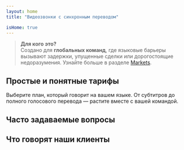 ```yaml
---
layout: home
title: "Видеозвонки с синхронным переводом"

isHome: true
---
```


<!-- text="Видеозвонки с синхронным голосовым переводом." -->
<!-- text="Изучение языка занимает годы; InterMind обеспечивает мгновенное понимание прямо сейчас на любом языке." -->
<!-- text="**Многоязычные** видеовстречи с **голосовым** переводом" -->
<!-- title="Видеовстречи с **синхронным** переводом" -->

<HeroSection
title="Общайтесь на **любом** языке"
text="Говорите на родном языке. Слушайте других — как будто они говорят на вашем языке.">

<AuthButton text="Почувствуйте разницу" buttonClass="brand"/>
<!-- <ContactFormModalNav buttonText="Запросить демо"/>
<NavButton to="#pricing" buttonClass="alt" buttonLabel="Цены" /> -->
</HeroSection>

> **Для кого это?**  
> Создано для **глобальных команд**, где языковые барьеры вызывают задержки, упущенные сделки или дорогостоящие недоразумения. Узнайте больше в разделе [Markets](./product/markets).

<span id="1"></span>
<FeatureBlock :card="{
  title: 'Перевод ≠ Понимание. Вот что дальше.',
  details: 'Независимо от языка, **ваш голос будет услышан и понят** — как если бы вы говорили на одном языке.',
    items: [
      '⚡︎ Естественно, в [реальном времени](/product/how-it-works), без субтитров и задержек.',
      '✧ ИИ-перевод передает интонацию, намерение и профессиональную терминологию.',
    ],
  link: './product/what-is-intermind',
  src: {
    light: '/1.png',
    dark: '/1.png',
  },
  inversion: false
}" />

<span id="2"></span>
<FeatureBlock :card="{
    title: 'Разум внутри ваших встреч',
    details: 'InterMind превращает каждый многоязычный звонок в четкие, доступные для поиска знания.',
    items: [
      '🔍 **Спрашивайте что угодно** — ИИ находит ответы **во всех ваших встречах**.',
      '✧ Автоматически выделяет задачи, ответственных и сроки.',
      '✧ Мгновенно суммирует ключевые моменты на любом языке.',
    ],
    link: '/product/how-it-works#🧩-deep-memory-deep-understanding',
    src: {
      light: '/2l.png',
      dark: '/2d.png',
    },
    inversion: true
  }" />

<span id="3"></span>
<FeatureBlock :card="{
    title: 'Создано для серьезных встреч — не просто для разговоров',
    details: 'InterMind — это **профессиональная платформа для видеовстреч**, а не легковесное дополнение или плагин.',
    items: [
      '✧ Разрешение 1080p, умное подавление шума, планирование, модерация, демонстрация экрана, запись, субтитры, чат участников и интеграция с календарем — все встроено и готово к использованию.',
    ],
    link: '/product/how-it-works',
    src: {
      light: '/3.png',
      dark: '/3.png',
    },
    inversion: false
  }" />

<span id="4"></span>
<FeatureBlock
  :card="{
    title: 'Конфиденциальность там, где это важно',
    details:
      'InterMind создан для критически важных разговоров — где конфиденциальность и контроль имеют первостепенное значение.',
    items: [
      '⚡︎ [Региональная конфиденциальность](/product/privacy-architecture) — ЕС, США, ЮВ Азия',
      '✧ **Нулевое обучение на данных**. Без доступа третьих лиц.'
    ],
    link: '/product/privacy-architecture',
    src: {
      light: '/4.png',
      dark: '/4.png',
    },
    inversion: true
  }"
/>

<span id="Pricing"></span>

## Простые и понятные тарифы

Выберите план, который говорит на вашем языке. От субтитров до полного голосового перевода — растите вместе с вашей командой.

<PricingPlans :plans="[
  {
    title: '**Базовый** 1 пользователь',
    price: '**Бесплатно**',
    details: '25 бесплатных встреч',
    items: [
      'Видеовстречи до 100 участников [💬](#3)',
      '30ГБ общего хранилища на пользователя',
      'ИИ-ассистент для заметок и итогов встреч [💬](#2)',
      '**Синхронный перевод** [💬](#1)',
    ],
  },
  {
    title: '**Про** 1-99 пользователей',
    price: '**$20** /месяц/пользователь при годовой оплате',
    details: 'или $25 при ежемесячной оплате',
    items: [
      'Видеовстречи до 150 участников [💬](#3)',
      '2ТБ общего хранилища на пользователя',
      'ИИ-ассистент для заметок и итогов встреч [💬](#2)',
      '**Синхронный перевод** [💬](#1)',
    ],
  },
  {
    title: '**Бизнес** 1-250 пользователей',
    price: '**Индивидуальная цена**',
    details: 'Создан для конфиденциальности',
    items: [
      'Видеовстречи до 500 участников [💬](#3)',
      '5ТБ общего хранилища на пользователя',
      'ИИ-ассистент для заметок и итогов встреч [💬](#2)',
      '**Синхронный перевод** [💬](#1)',
      '**Маршрутизация по регионам** (ЕС / США / Азия) [💬](#4)',
      '**ИИ-коллега**. Выглядит как человек. Звучит естественно. (⍺-версия)',
    ],
  }
]">
<AuthButton text="Попробовать бесплатно" buttonClass="alt"/>
<AuthButton text="Купить сейчас" buttonClass="brand"/>
<ContactFormModalNav buttonText="Связаться с нашей командой" buttonClass="alt"/>
</PricingPlans>

<span id="FAQ"></span>

## Часто задаваемые вопросы

<AccordionGroup :items="
[
  {
    q: 'Кто такой лицензированный пользователь и кто такой участник?',
    a: '*Лицензированный пользователь* имеет бесплатную или платную лицензию на проведение встреч и может планировать встречи в рамках своего тарифа. *Участники* — это приглашенные лица, которым **не нужна учетная запись или лицензия** для присоединения, они могут подключаться с любого устройства **бесплатно**.'
  },
  {
    q: 'Сколько участников может присоединиться к встрече?',
    a: 'Это зависит от вашего тарифа: *Basic* поддерживает до **100 участников**, *Pro* до **150**, а *Business* до **500**.'
  },
  {
    q: 'Сколько человек могут использовать одну лицензию InterMind?',
    a: 'Каждый *лицензированный пользователь* может проводить **неограниченное количество встреч**. Если нескольким членам команды нужно проводить встречи одновременно, каждому потребуется своя лицензия.'
  },
  {
    q: 'Работает ли голосовой перевод на всех тарифах?',
    a: 'Да, *голосовой перевод* доступен на всех тарифах. На *Basic* он работает только с **субтитрами**. *Pro* и *Business* открывают полный **двусторонний голосовой перевод**, большую вместимость и расширенные функции.'
  },
  {
    q: 'Какова максимальная продолжительность встречи?',
    a: 'Встречи могут длиться до **24 часов** на всех тарифах.'
  },
  {
    q: 'Могу ли я записывать встречи?',
    a: 'Да, все тарифы поддерживают **запись встреч**. Записи надежно хранятся в вашей учетной записи и доступны в любое время.'
  },
  {
    q: 'Есть ли ограничение на количество встреч, которые я могу проводить?',
    a: 'Нет. Вы можете проводить **неограниченное количество встреч** — даже на тарифе *Free Basic*. Тарифы *Pro* и *Business* предлагают больше возможностей, участников и контроля.'
  },
  {
    q: 'Что делать, если мне нужно больше места для хранения записей?',
    a: '*Pro* включает **2 ТБ** общего хранилища на пользователя. *Business* предлагает **5 ТБ**. Нужно больше? **Свяжитесь с нами** для индивидуальных опций.'
  },
  {
    q: 'Как InterMind обеспечивает конфиденциальность и безопасность данных?',
    a: 'InterMind **обеспечивает конфиденциальность по умолчанию**. Все данные обрабатываются и хранятся в выбранном вами регионе — *ЕС, США или Азия*. Мы соответствуем требованиям **GDPR, CCPA и UAE PDPL** и **никогда не используем ваш контент** для обучения или доступа третьих лиц.'
  },
  {
    q: 'Могу ли я попробовать InterMind перед покупкой тарифа?',
    a: 'Конечно. Тариф *Free Basic* дает вам полный доступ к основным функциям — включая **многоязычные встречи**, **субтитры** и **ИИ-ассистента**. Без кредитной карты, **без ограничения по времени**. Обновление доступно в любое время.'
  },
  {
    q: 'Что делать, если мне нужна помощь или поддержка?',
    a: 'Поддержка доступна через наш **центр помощи**, **email** и **живой чат**. Пользователи *Business* получают **приоритетную поддержку** с выделенным контактным лицом.'
  },
  {
    q: 'Могу ли я отменить подписку в любое время?',
    a: 'Да. *Ежемесячные тарифы* отменяются в конце расчетного периода. *Годовые тарифы* можно отменить с **пропорциональным возвратом средств**.'
  },
  {
    q: 'Как повысить или понизить уровень тарифа?',
    a: 'Вы можете изменить свой тариф в любое время через **настройки учетной записи**. Изменения вступают в силу **немедленно**.'
  },
  {
    q: 'Какие языки поддерживает InterMind для голосового перевода?',
    a: 'Мы поддерживаем **более 100 языков** с синхронным голосовым переводом. Список постоянно растет — следите за обновлениями на нашем сайте.'
  },
  {
    q: 'Могу ли я использовать InterMind для вебинаров или крупных мероприятий?',
    a: 'Да. Тарифы *Pro* и *Business* идеально подходят для **крупных встреч и вебинаров** — с поддержкой до **500 участников** на тарифе *Business*.'
  }
]
"/>

<span id="Testimonials"></span>

## Что говорят наши клиенты

<AutoScrollTestimonials testimonialsUrl="/testimonials.json"/>